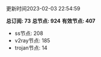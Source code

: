 更新时间2023-02-03 22:54:59

**总订阅: 73**
**总节点: 924**
**有效节点: 407**
- ss节点: 208
- v2ray节点: 185
- trojan节点: 14
